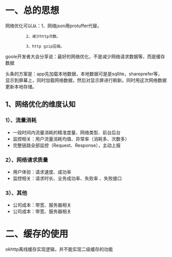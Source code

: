 # 一、总的思想


网络优化可以从：1、网络json用protuffer代替。

             2、减少http次数。
             
             3、http gzip压缩。

goole开发者大会分享说：最好的网络优化，不是减少网络请求数据等，而是缓存数据

头条的方案是：app先加载本地数据，本地数据可是是sqllite，shareprefer等，显示到屏幕上，同时加载网络数据，然后对显示屏进行刷新。同时用这次网络数据更新本地存储。

## 1、网络优化的维度认知
### 1）、流量消耗
  - 一段时间内流量消耗的精准度量、网络类型、前台后台
  - 监控相关：用户流量消耗均值、异常率（消耗多、次数多）
  - 完整链路全部监控（Request、Response），主动上报
### 2）、网络请求质量
  - 用户体验：请求速度、成功率
  - 监控相关：请求时长、业务成功率、失败率 、失败接口
### 3）、其他
  - 公司成本：带宽、服务器相关
  - 公司成本：带宽、服务器相关

# 二、缓存的使用

okhttp离线缓存实现逻辑，并不能实现二级缓存的功能


